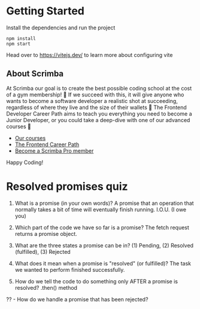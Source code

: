 # Getting Started
Install the dependencies and run the project
```
npm install
npm start
```

Head over to https://vitejs.dev/ to learn more about configuring vite
## About Scrimba

At Scrimba our goal is to create the best possible coding school at the cost of a gym membership! 💜
If we succeed with this, it will give anyone who wants to become a software developer a realistic shot at succeeding, regardless of where they live and the size of their wallets 🎉
The Frontend Developer Career Path aims to teach you everything you need to become a Junior Developer, or you could take a deep-dive with one of our advanced courses 🚀

- [Our courses](https://scrimba.com/allcourses)
- [The Frontend Career Path](https://scrimba.com/learn/frontend)
- [Become a Scrimba Pro member](https://scrimba.com/pricing)

Happy Coding!

# Resolved promises quiz

1. What is a promise (in your own words)?
A promise that an operation that normally takes a bit of time
will eventually finish running. I.O.U. (I owe you)

2. Which part of the code we have so far is a promise?
The fetch request returns a promise object.

3. What are the three states a promise can be in?
(1) Pending, (2) Resolved (fulfilled), (3) Rejected

4. What does it mean when a promise is "resolved" (or fulfilled)?
The task we wanted to perform finished successfully.

5. How do we tell the code to do something only AFTER a
   promise is resolved?
.then() method

?? - How do we handle a promise that has been rejected?